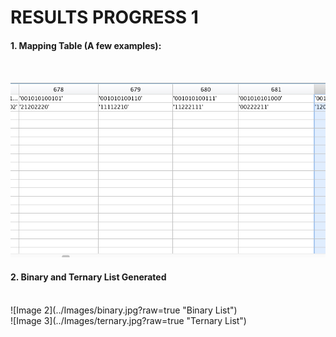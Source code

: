 # RESULTS PROGRESS 1

<h4> 1. Mapping Table (A few examples): </h4> <br/>

![Image 1](../Images/mappingscreenshot.jpg?raw=true "Mapping")

<h4> 2. Binary and Ternary List Generated </h4>
<br/>
![Image 2](../Images/binary.jpg?raw=true "Binary List")
<br/>
![Image 3](../Images/ternary.jpg?raw=true "Ternary List")
